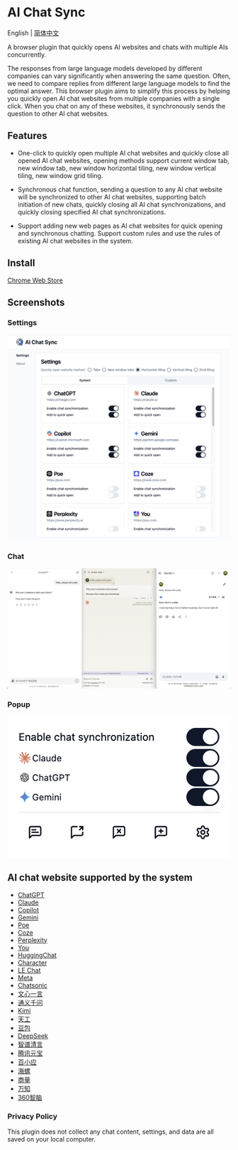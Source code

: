 # AI Chat Sync

English | [简体中文](README.md)

A browser plugin that quickly opens AI websites and chats with multiple AIs concurrently.

The responses from large language models developed by different companies can vary significantly when answering the same question. Often, we need to compare replies from different large language models to find the optimal answer. This browser plugin aims to simplify this process by helping you quickly open AI chat websites from multiple companies with a single click. When you chat on any of these websites, it synchronously sends the question to other AI chat websites.

## Features
- One-click to quickly open multiple AI chat websites and quickly close all opened AI chat websites, opening methods support current window tab, new window tab, new window horizontal tiling, new window vertical tiling, new window grid tiling.

- Synchronous chat function, sending a question to any AI chat website will be synchronized to other AI chat websites, supporting batch initiation of new chats, quickly closing all AI chat synchronizations, and quickly closing specified AI chat synchronizations.

- Support adding new web pages as AI chat websites for quick opening and synchronous chatting. Support custom rules and use the rules of existing AI chat websites in the system.

## Install
[Chrome Web Store](https://chromewebstore.google.com/detail/ai-chat-sync/afjalhepkaledpiempnidkhijjaolffi?hl=zh-CN&authuser=0)

## Screenshots

### Settings
![Settings](screenshots/settings.png?raw=true)

### Chat
![Chat](screenshots/chat.png?raw=true)

### Popup
![Popup](screenshots/popup.png?raw=true)

## AI chat website supported by the system
- [ChatGPT](https://chatgpt.com)
- [Claude](https://claude.ai)
- [Copilot](https://copilot.microsoft.com)
- [Gemini](https://gemini.google.com/app)
- [Poe](https://poe.com)
- [Coze](https://www.coze.com)
- [Perplexity](https://www.perplexity.ai)
- [You](https://you.com)
- [HuggingChat](https://huggingface.co/chat)
- [Character](https://character.ai)
- [LE Chat](https://chat.mistral.ai/chat)
- [Meta](https://www.meta.ai)
- [Chatsonic](https://app.writesonic.com)
- [文心一言](https://yiyan.baidu.com)
- [通义千问](https://tongyi.aliyun.com/qianwen)
- [Kimi](https://kimi.moonshot.cn)
- [天工](https://www.tiangong.cn)
- [豆包](https://www.doubao.com/chat)
- [DeepSeek](https://chat.deepseek.com)
- [智谱清言](https://chatglm.cn/main/alltoolsdetail)
- [腾讯元宝](https://yuanbao.tencent.com/chat)
- [百小应](https://ying.baichuan-ai.com/chat)
- [海螺](https://hailuoai.com)
- [商量](https://chat.sensetime.com)
- [万知](https://www.wanzhi.com)
- [360智脑](https://chat.360.com)

### Privacy Policy
This plugin does not collect any chat content, settings, and data are all saved on your local computer.

